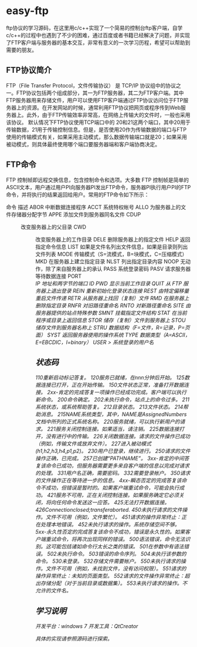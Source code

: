 # easy-ftp
ftp协议的学习源码，在这里用c/c++实现了一个简易的控制台ftp客户端，自学c/c++的过程中也遇到了不少的困难，通过百度或者书籍已经解决了问题，并实现了FTP客户端与服务器的基本交互，非常有意义的一次学习历程，希望可以帮助到需要的朋友。

## FTP协议简介
FTP（File Transfer Protocol，文件传输协议） 是 TCP/IP 协议组中的协议之一。FTP协议包括两个组成部分，其一为FTP服务器，其二为FTP客户端。其中FTP服务器用来存储文件，用户可以使用FTP客户端通过FTP协议访问位于FTP服务器上的资源。在开发网站的时候，通常利用FTP协议把网页或程序传到Web服务器上。此外，由于FTP传输效率非常高，在网络上传输大的文件时，一般也采用该协议。
默认情况下FTP协议使用TCP端口中的 20和21这两个端口，其中20用于传输数据，21用于传输控制信息。但是，是否使用20作为传输数据的端口与FTP使用的传输模式有关，如果采用主动模式，那么数据传输端口就是20；如果采用被动模式，则具体最终使用哪个端口要服务器端和客户端协商决定。

## FTP命令
FTP 控制帧即远程交换信息，包含控制命令和选项。大多数 FTP 控制帧是简单的ASCII文本，用户通过用户PI向服务器PI发出FTP命令，服务器PI执行用户PI的FTP命令，并将执行的结果返回给用户。常用的FTP命令如下所示：

命令 				描述 
ABOR				中断数据连接程序
ACCT <account>		系统特权帐号
ALLO <bytes> 		为服务器上的文件存储器分配字节
APPE <filename>		添加文件到服务器同名文件
CDUP <dir path>		改变服务器上的父目录
CWD <dir path>		改变服务器上的工作目录
DELE <filename>		删除服务器上的指定文件
HELP <command>		返回指定命令信息
LIST <name>			如果是文件名列出文件信息，如果是目录则列出文件列表
MODE <mode>			传输模式（S=流模式，B=块模式，C=压缩模式）
MKD <directory>		在服务器上建立指定目录
NLST <directory>	列出指定目录内容
NOOP				无动作，除了来自服务器上的承认
PASS <password>		系统登录密码
PASV				请求服务器等待数据连接
PORT <address>		IP 地址和两字节的端口 ID
PWD					显示当前工作目录
QUIT				从 FTP 服务器上退出登录
REIN				重新初始化登录状态连接
REST <offset>		由特定偏移量重启文件传递
RETR <filename>		从服务器上找回（复制）文件
RMD <directory>		在服务器上删除指定目录
RNFR <old path>		对旧路径重命名
RNTO <new path>		对新路径重命名
SITE <params>		由服务器提供的站点特殊参数
SMNT <pathname>		挂载指定文件结构
STAT <directory>	在当前程序或目录上返回信息
STOR <filename>		储存（复制）文件到服务器上
STOU <filename>		储存文件到服务器名称上
STRU <type>			数据结构（F=文件，R=记录，P=页面）
SYST				返回服务器使用的操作系统
TYPE <data type>	数据类型（A=ASCII，E=EBCDIC，I=binary）
USER <username>>	系统登录的用户名

## 状态码
110重新启动标记答复。
120服务已就绪，在nnn分钟后开始。
125数据连接已打开，正在开始传输。
150文件状态正常，准备打开数据连接。
2xx-肯定的完成答复一项操作已经成功完成。客户端可以执行新命令。
200命令确定。
202未执行命令，站点上的命令过多。
211系统状态，或系统帮助答复。
212目录状态。
213文件状态。
214帮助消息。
215NAME系统类型，其中，NAME是AssignedNumbers文档中所列的正式系统名称。
220服务就绪，可以执行新用户的请求。
221服务关闭控制连接。如果适当，请注销。
225数据连接打开，没有进行中的传输。
226关闭数据连接。请求的文件操作已成功（例如，传输文件或放弃文件）。
227进入被动模式(h1,h2,h3,h4,p1,p2)。
230用户已登录，继续进行。
250请求的文件操作正确，已完成。
257已创建“PATHNAME”。
3xx-肯定的中间答复该命令已成功，但服务器需要更多来自客户端的信息以完成对请求的处理。
331用户名正确，需要密码。
332需要登录帐户。
350请求的文件操作正在等待进一步的信息。
4xx-瞬态否定的完成答复该命令不成功，但错误是暂时的。如果客户端重试命令，可能会执行成功。
421服务不可用，正在关闭控制连接。如果服务确定它必须关闭，将向任何命令发送这一应答。
425无法打开数据连接。 426Connectionclosed;transferaborted.
450未执行请求的文件操作。文件不可用（例如，文件繁忙）。
451请求的操作异常终止：正在处理本地错误。
452未执行请求的操作。系统存储空间不够。
5xx-永久性否定的完成答复该命令不成功，错误是永久性的。如果客户端重试命令，将再次出现同样的错误。
500语法错误，命令无法识别。这可能包括诸如命令行太长之类的错误。
501在参数中有语法错误。
502未执行命令。
503错误的命令序列。
504未执行该参数的命令。
530未登录。
532存储文件需要帐户。
550未执行请求的操作。文件不可用（例如，未找到文件，没有访问权限）。
551请求的操作异常终止：未知的页面类型。
552请求的文件操作异常终止：超出存储分配（对于当前目录或数据集）。
553未执行请求的操作。不允许的文件名。

## 学习说明
开发平台：windows 7 
开发工具：QtCreator

具体的实现请参照源码进行探索。

